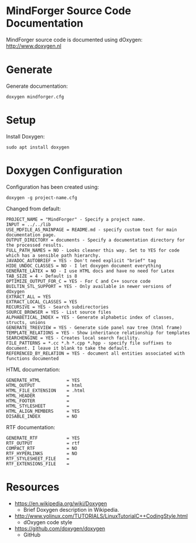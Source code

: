 # MindForger Source Code Documentation

MindForger source code is documented using dOxygen: http://www.doxygen.nl

# Generate
Generate documentation:

```
doxygen mindforger.cfg
```
# Setup
Install Doxygen:
```
sudo apt install doxygen
```

# Doxygen Configuration
Configuration has been created using:

```
doxygen -g project-name.cfg
```

Changed from default:

```
PROJECT_NAME = "MindForger" - Specify a project name.
INPUT = ../../lib
USE_MDFILE_AS_MAINPAGE = README.md - specify custom text for main documentation page.
OUTPUT_DIRECTORY = documents - Specify a documentation directory for the processed results.
FULL_PATH_NAMES = NO - Looks cleaner this way. Set to YES for code which has a sensible path hierarchy.
JAVADOC_AUTOBRIEF = YES - Don't need explicit "brief" tag
HIDE_UNDOC_CLASSES = NO - I let doxygen document everything
GENERATE_LATEX = NO - I use HTML docs and have no need for Latex
TAB_SIZE = 4 - Default is 8
OPTIMIZE_OUTPUT_FOR_C = YES - For C and C++ source code
BUILTIN_STL_SUPPORT = YES - Only available in newer versions of dOxygen
EXTRACT_ALL = YES
EXTRACT_LOCAL_CLASSES = YES
RECURSIVE = YES - Search subdirectories
SOURCE_BROWSER = YES - List source files
ALPHABETICAL_INDEX = YES - Generate alphabetic index of classes, structs, unions
GENERATE_TREEVIEW = YES - Generate side panel nav tree (html frame)
TEMPLATE_RELATIONS = YES - Show inheritance relationship for templates
SEARCHENGINE = YES - Creates local search facility.
FILE_PATTERNS = *.cc *.h *.cpp *.hpp - specify file suffixes to document. I leave it blank to take the default.
REFERENCED_BY_RELATION = YES - document all entities associated with functions documented
```

HTML documentation:

```
GENERATE_HTML          = YES
HTML_OUTPUT            = html
HTML_FILE_EXTENSION    = .html
HTML_HEADER            =
HTML_FOOTER            =
HTML_STYLESHEET        =
HTML_ALIGN_MEMBERS     = YES
DISABLE_INDEX          = NO
```

RTF documentation:

```
GENERATE_RTF           = YES
RTF_OUTPUT             = rtf
COMPACT_RTF            = NO
RTF_HYPERLINKS         = NO
RTF_STYLESHEET_FILE    =
RTF_EXTENSIONS_FILE    =
```
# Resources

* https://en.wikipedia.org/wiki/Doxygen
  - Brief Doxygen description in Wikipedia.
* http://www.yolinux.com/TUTORIALS/LinuxTutorialC++CodingStyle.html
  - dOxygen code style
* https://github.com/doxygen/doxygen
  - GitHub
